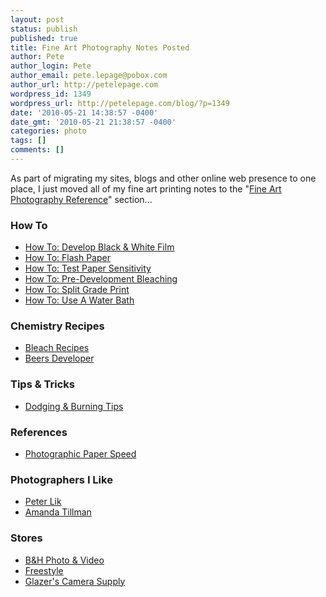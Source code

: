 ```yaml
---
layout: post
status: publish
published: true
title: Fine Art Photography Notes Posted
author: Pete
author_login: Pete
author_email: pete.lepage@pobox.com
author_url: http://petelepage.com
wordpress_id: 1349
wordpress_url: http://petelepage.com/blog/?p=1349
date: '2010-05-21 14:38:57 -0400'
date_gmt: '2010-05-21 21:38:57 -0400'
categories: photo
tags: []
comments: []
---
```

<p>As part of migrating my sites, blogs and other online web presence to one place, I just moved all of my fine art printing notes to the "<a href="http://petelepage.com/blog/fine-art-photography-reference/">Fine Art Photography Reference</a>" section...</p>
<h3>How To</h3>
<ul>
<li><a href="http://petelepage.com/blog/fine-art-photography-reference/film-development/">How To: Develop Black &amp; White Film</a></li>
<li><a href="http://petelepage.com/blog/fine-art-photography-reference/paper-flashing/">How To: Flash Paper</a></li>
<li><a href="http://petelepage.com/blog/fine-art-photography-reference/photographic-paper-tests/">How To: Test Paper Sensitivity</a></li>
<li><a href="http://petelepage.com/blog/fine-art-photography-reference/pre-development-bleaching/">How To: Pre-Development Bleaching</a></li>
<li><a href="http://petelepage.com/blog/fine-art-photography-reference/split-grade-printing/">How To: Split Grade Print</a></li>
<li><a href="http://petelepage.com/blog/fine-art-photography-reference/water-baths/">How To: Use A Water Bath</a></li>
</ul>
<h3>Chemistry Recipes</h3>
<ul>
<li><a href="http://petelepage.com/blog/fine-art-photography-reference/bleach-recipes/">Bleach Recipes</a></li>
<li><a href="http://petelepage.com/blog/fine-art-photography-reference/beers-developer/">Beers Developer</a></li>
</ul>
<h3>Tips &amp; Tricks</h3>
<ul>
<li><a href="http://petelepage.com/blog/fine-art-photography-reference/dodging-burning-tips/">Dodging &amp; Burning Tips</a></li>
</ul>
<h3>References</h3>
<ul>
<li><a href="http://petelepage.com/blog/fine-art-photography-reference/photographic-paper-speed/">Photographic Paper Speed</a></li>
</ul>
<h3>Photographers I Like</h3>
<ul>
<li><a href="http://www.peterlik.com" target="_blank">Peter Lik</a></li>
<li><a href="http://www.atillmanphoto.com/" target="_blank">Amanda Tillman</a></li>
</ul>
<h3>Stores</h3>
<ul>
<li><a href="http://www.bhphotovideo.com/" target="_blank">B&amp;H Photo &amp; Video</a></li>
<li><a href="http://www.freestylephoto.biz/e_main.php" target="_blank">Freestyle</a></li>
<li><a href="http://www.glazerscamera.com/" target="_blank">Glazer's Camera Supply</a></li>
</ul>
